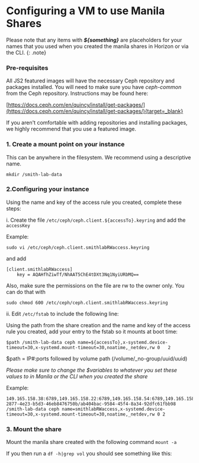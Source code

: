 # Configuring a VM to use Manila Shares

Please note that any items with ***${something}*** are placeholders for your names that you used when you created the manila shares in Horizon or via the CLI.
{: .note}

### Pre-requisites

All JS2 featured images will have the necessary Ceph repository and packages installed. You will need to make sure you have *ceph-common* from the Ceph repository. Instructions may be found here:

[https://docs.ceph.com/en/quincy/install/get-packages/](https://docs.ceph.com/en/quincy/install/get-packages/){target=_blank}

If you aren't comfortable with adding repositories and installing packages, we highly recommend that you use a featured image.

### 1. Create a mount point on your instance

This can be anywhere in the filesystem. We recommend using a descriptive name.

```
mkdir /smith-lab-data
```

### 2.Configuring your instance

Using the name and key of the access rule you created, complete these steps:

i. Create the file `/etc/ceph/ceph.client.${accessTo}.keyring` and add the `accessKey`

Example:

    sudo vi /etc/ceph/ceph.client.smithlabRWaccess.keyring

and add

```
[client.smithlabRWaccess]
    key = AQAHfhZiwTf/NhAAT5ChE4tDXt3Nq1NyiURbMQ==
```

Also, make sure the permissions on the file are rw to the owner only. You can do that with

    sudo chmod 600 /etc/ceph/ceph.client.smithlabRWaccess.keyring

ii. Edit `/etc/fstab` to include the following line:

Using the path from the share creation and the name and key of the access rule you created, add your entry to the fstab so it mounts at boot time:

```
$path /smith-lab-data ceph name=${accessTo},x-systemd.device-timeout=30,x-systemd.mount-timeout=30,noatime,_netdev,rw 0   2
```
$path = IP#:ports followed by volume path (/volume/\_no-group/uuid/uuid)

*Please make sure to change the $variables to whatever you set these values to in Manila or the CLI when you created the share*

Example:

```
149.165.158.38:6789,149.165.158.22:6789,149.165.158.54:6789,149.165.158.70:6789,149.165.158.86:6789:/volumes/_nogroup/fe4f8ad4-2877-4e23-b5d3-46eb8476750b/ab404bac-9584-45f4-8a34-92dfc61fbb98 /smith-lab-data ceph name=smithlabRWaccess,x-systemd.device-timeout=30,x-systemd.mount-timeout=30,noatime,_netdev,rw 0 2
```

### 3. Mount the share

Mount the manila share created with the following command `mount -a`

If you then run a `df -h|grep vol` you should see something like this:

> ```149.165.158.38:6789,149.165.158.22:6789,149.165.158.54:6789,149.165.158.70:6789,149.165.158.86:6789:/volumes/_nogroup/fe4f8ad4-2877-4e23-b5d3-46eb8476750b/ab404bac-9584-45f4-8a34-92dfc61fbb98   1.8T  134G  1.7T   2% /smith-lab-data
```
